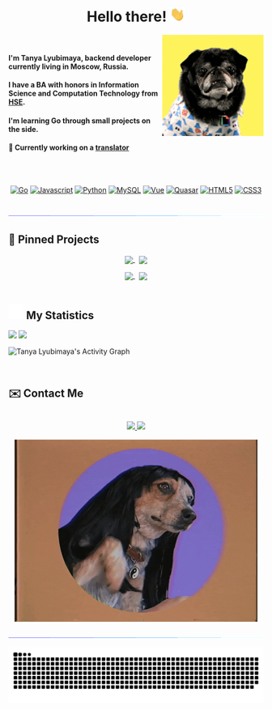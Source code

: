<h1 align="center">Hello there! <img src = "https://github.com/tanya-lyubimaya/tanya-lyubimaya/blob/main/media/wave.gif?raw=true" width = 30px></h1>

<div class="container">
    <img src="https://github.com/tanya-lyubimaya/tanya-lyubimaya/blob/main/media/dog_wink.gif?raw=true" align="right">&nbsp;
    <h4>I'm Tanya Lyubimaya, backend developer currently living in Moscow, Russia.</h4>
    <h4>I have a BA with honors in Information Science and Computation Technology from <a href="https://www.hse.ru/en/">HSE</a>.</h4>
    <h4>I'm learning Go through small projects on the side.</h4>
    <h4>🌱 Currently working on a <a href="https://github.com/tanya-lyubimaya/translator">translator</a></h4>
</div>

<br><br>

<div align="center">

[![Go][Go]][Go-url]
[![Javascript][Javascript]][Javascript-url]
[![Python][Python]][Python-url]
[![MySQL][MySQL]][MySQL-url]
[![Vue][Vue.js]][Vue-url]
[![Quasar][Quasar]][Quasar-url]
[![HTML5][HTML5]][HTML5-url]
[![CSS3][CSS3]][CSS3-url]

</div>

<br>

<img src="https://github.com/tanya-lyubimaya/tanya-lyubimaya/blob/main/media/glowing_line.gif?raw=true">

## 📌 Pinned Projects

<div align="center">
    <a href="https://github.com/tanya-lyubimaya/translator">
        <img width='49%' align="center" src="https://github-readme-stats.vercel.app/api/pin/?username=tanya-lyubimaya&repo=translator&border_color=EE4779&bg_color=0D1117&title_color=C9D1D9&text_color=8B949E&icon_color=00BAE9" />
    </a>
    <span>&nbsp;</span>
    <a href="https://github.com/tanya-lyubimaya/gc-frontend">
        <img width='49%' align="center" src="https://github-readme-stats.vercel.app/api/pin/?username=tanya-lyubimaya&repo=gc-frontend&border_color=00BAE9&bg_color=0D1117&title_color=C9D1D9&text_color=8B949E&icon_color=EE4779" />
    </a>
</div>
<p> </p>
<div align="center">
    <a href="https://github.com/tanya-lyubimaya/regular-commit">
        <img width='49%' align="center" src="https://github-readme-stats.vercel.app/api/pin/?username=tanya-lyubimaya&repo=regular-commit&border_color=00BAE9&bg_color=0D1117&title_color=C9D1D9&text_color=8B949E&icon_color=EE4779" />
    </a>
    <span>&nbsp;</span>
    <a href="https://github.com/tanya-lyubimaya/speed-typing-app">
        <img width='49%' align="center" src="https://github-readme-stats.vercel.app/api/pin/?username=tanya-lyubimaya&repo=speed-typing-app&border_color=EE4779&bg_color=0D1117&title_color=C9D1D9&text_color=8B949E&icon_color=00BAE9" />
    </a>
</div>

<br>

## <img src="https://raw.githubusercontent.com/tanya-lyubimaya/tanya-lyubimaya/main/media/statistics.webp" width="30px"/>&nbsp;My Statistics

<div align="left">
    <img width="49.5%" src="https://github-readme-stats.vercel.app/api?username=tanya-lyubimaya&show_icons=true&hide_border=true&bg_color=ffffff00&title_color=EE4779&text_color=C9D1D9&icon_color=00BAE9" />
    <img width="49.5%" src="https://github-readme-streak-stats.herokuapp.com/?user=tanya-lyubimaya&hide_border=true&background=ffffff00&ring=00BAE9&fire=EE4779&currStreakNum=EE4779&currStreakLabel=EE4779&sideNums=00BAE9&sideLabels=C9D1D9&dates=8B949E" />
  </a>
</div>

![Tanya Lyubimaya's Activity Graph](https://activity-graph.herokuapp.com/graph?username=tanya-lyubimaya&custom_title=Tanya%20Lyubimaya's%20Contribution%20Graph&bg_color=ffffff00&hide_border=true&line=00BAE9&point=EE4779&title_color=EE4779&color=C9D1D9)

<br>

## ✉️ Contact Me

<br>

<div align="center">
    <a href="https://t.me/tatyana_lyubimaya">
        <img src="https://img.shields.io/badge/-telegram-2CA5E0?style=for-the-badge&logo=telegram&labelColor=white">
    </a>
    <a href="mailto:tatyana.lyubimaya.work@gmail.com">
        <img src="https://img.shields.io/badge/-gmail-EA4335?style=for-the-badge&logo=gmail&labelColor=white">
    </a>
    <!--TODO: Add LinkedIn-->
</div>

<br>

<div align="center">
    <img src="https://github.com/tanya-lyubimaya/tanya-lyubimaya/blob/main/media/dog_hello.gif?raw=true" style="max-width: 100%">
</div>

<br>

<img src="https://github.com/tanya-lyubimaya/tanya-lyubimaya/blob/main/media/glowing_line.gif?raw=true">

<br>

<div align="center">

![GitHub Snake Dark](https://raw.githubusercontent.com/tanya-lyubimaya/tanya-lyubimaya/output/github-contribution-grid-snake-dark.svg#gh-dark-mode-only)

</div>


<!--LINKS-->
[Go]: https://img.shields.io/badge/-go-00ADD8?style=for-the-badge&logo=go&labelColor=white
[Go-url]: https://go.dev
[Javascript]: https://img.shields.io/badge/-javascript-F7DF1E?style=for-the-badge&logo=javascript&labelColor=white
[Javascript-url]: https://www.javascript.com
[Python]: https://img.shields.io/badge/-python-3776AB?style=for-the-badge&logo=python&labelColor=white
[Python-url]: https://www.python.org
[Docker]: https://img.shields.io/badge/-docker-2496ED?style=for-the-badge&logo=docker&labelColor=white
[Docker-url]: https://www.docker.com
[Kubernetes]: https://img.shields.io/badge/-kubernetes-326CE5?style=for-the-badge&logo=kubernetes&labelColor=white
[Kubernetes-url]: https://kubernetes.io
[PostgreSQL]: https://img.shields.io/badge/-postgresql-4169E1?style=for-the-badge&logo=postgresql&labelColor=white
[PostgreSQL-url]: https://www.postgresql.org
[MongoDB]: https://img.shields.io/badge/-mongodb-47A248?style=for-the-badge&logo=mongodb&labelColor=white
[MongoDB-url]: https://www.mongodb.com
[MySQL]: https://img.shields.io/badge/-mysql-4479A1?style=for-the-badge&logo=mysql&labelColor=white&logoColor=4479A1
[MySQL-url]: https://www.mysql.com
[SQLite]: https://img.shields.io/badge/-sqlite-003B57?style=for-the-badge&logo=sqlite&labelColor=white
[SQLite-url]: https://www.sqlite.org/index.html
[Vue.js]: https://img.shields.io/badge/-vue.js-4FC08D?style=for-the-badge&logo=vue.js&labelColor=white
[Vue-url]: https://vuejs.org
[Quasar]: https://img.shields.io/badge/-quasar-1976D2?style=for-the-badge&logo=quasar&labelColor=white&logoColor=1976D2
[Quasar-url]: https://quasar.dev
[HTML5]: https://img.shields.io/badge/-html5-E34F26?style=for-the-badge&logo=html5&labelColor=white
[HTML5-url]: https://en.wikipedia.org/wiki/HTML5
[CSS3]: https://img.shields.io/badge/-css3-1572B6?style=for-the-badge&logo=css3&labelColor=white&logoColor=1572B6
[CSS3-url]: https://en.wikipedia.org/wiki/CSS#CSS_3
